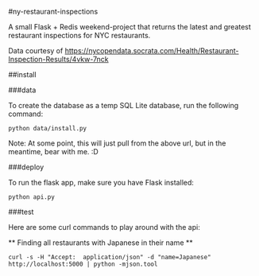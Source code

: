 #ny-restaurant-inspections

A small Flask + Redis weekend-project that returns the latest and greatest restaurant inspections for NYC restaurants.

Data courtesy of https://nycopendata.socrata.com/Health/Restaurant-Inspection-Results/4vkw-7nck

##install

###data

To create the database as a temp SQL Lite database, run the following command:

`python data/install.py`

Note: At some point, this will just pull from the above url, but in the
meantime, bear with me. :D

###deploy

To run the flask app, make sure you have Flask installed:

`python api.py`


###test

Here are some curl commands to play around with the api:

** Finding all restaurants with Japanese in their name **

`curl -s -H "Accept:  application/json" -d "name=Japanese" http://localhost:5000 | python -mjson.tool`

